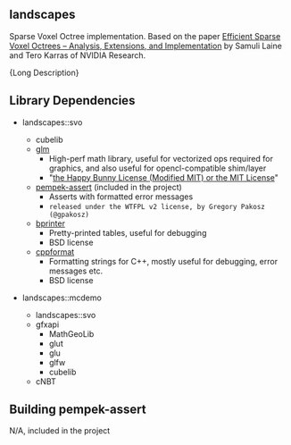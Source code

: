 landscapes
---

Sparse Voxel Octree implementation. Based on the paper
[Efficient Sparse Voxel Octrees – Analysis, Extensions, and Implementation](https://mediatech.aalto.fi/~samuli/publications/laine2010tr1_paper.pdf)
by Samuli Laine and Tero Karras of NVIDIA Research.


{Long Description}









Library Dependencies
----


* landscapes::svo
    * cubelib
    * [glm](http://glm.g-truc.net/)
        * High-perf math library, useful for vectorized ops required for graphics, and also useful for
            opencl-compatible shim/layer
        * "[the Happy Bunny License (Modified MIT) or the MIT License](http://glm.g-truc.net/copying.txt)"
    * [pempek-assert](https://github.com/gpakosz/Assert) (included in the project)
        * Asserts with formatted error messages
        * `released under the WTFPL v2 license, by Gregory Pakosz (@gpakosz)`
    * [bprinter](https://github.com/dattanchu/bprinter/wiki)
        * Pretty-printed tables, useful for debugging
        * BSD license
    * [cppformat](https://github.com/cppformat/cppformat)
        * Formatting strings for C++, mostly useful for debugging, error messages etc.
        * BSD license
        


* landscapes::mcdemo
    * landscapes::svo
    * gfxapi
        * MathGeoLib
        * glut
        * glu
        * glfw
        * cubelib
    * cNBT



Building pempek-assert
-----

N/A, included in the project

